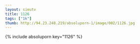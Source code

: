 ```yaml
--- 
layout: sieutv
title: 1126
tags: ["1k"]
thumb: http://94.23.248.219/absoluporn-1/image/002/1126.jpg
---
```

{% include absoluporn key="1126" %} 

